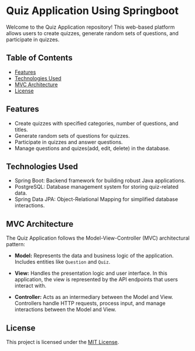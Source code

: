 # Quiz Application Using Springboot

Welcome to the Quiz Application repository! This web-based platform allows users to create quizzes, generate random sets of questions, and participate in quizzes.

## Table of Contents

- [Features](#features)
- [Technologies Used](#technologies-used)
- [MVC Architecture](#mvc-architecture)
- [License](#license)

## Features

- Create quizzes with specified categories, number of questions, and titles.
- Generate random sets of questions for quizzes.
- Participate in quizzes and answer questions.
- Manage questions and quizes(add, edit, delete) in the database.


## Technologies Used

- Spring Boot: Backend framework for building robust Java applications.
- PostgreSQL: Database management system for storing quiz-related data.
- Spring Data JPA: Object-Relational Mapping for simplified database interactions.

## MVC Architecture

The Quiz Application follows the Model-View-Controller (MVC) architectural pattern:

- **Model:** Represents the data and business logic of the application. Includes entities like `Question` and `Quiz`.

- **View:** Handles the presentation logic and user interface. In this application, the view is represented by the API endpoints that users interact with.

- **Controller:** Acts as an intermediary between the Model and View. Controllers handle HTTP requests, process input, and manage interactions between the Model and View.

## License

This project is licensed under the [MIT License](LICENSE).

